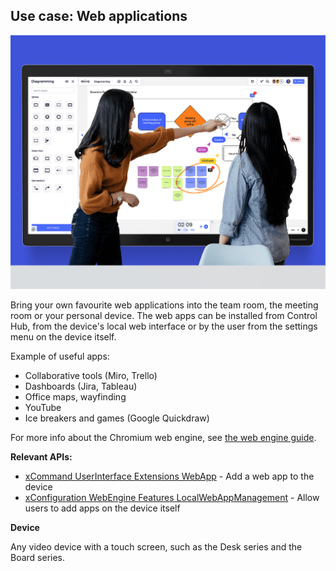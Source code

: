 ## Use case: Web applications

<img src="/doc/images/usecases/webapps.png" />

Bring your own favourite web applications into the team room, the meeting room or your personal device. The web apps can be installed from Control Hub, from the device's local web interface or by the user from the settings menu on the device itself.

Example of useful apps:

* Collaborative tools (Miro, Trello)
* Dashboards (Jira, Tableau)
* Office maps, wayfinding
* YouTube
* Ice breakers and games (Google Quickdraw)

For more info about the Chromium web engine, see [the web engine guide](/docs/WebEngine).

**Relevant APIs:**

* [xCommand UserInterface Extensions WebApp](/xapi/Command.UserInterface.Extensions.WebApp.Save/) - Add a web app to the device
* [xConfiguration WebEngine Features LocalWebAppManagement](/xapi/Configuration.WebEngine.Features.LocalWebAppManagement/) - Allow users to add apps on the device itself

**Device**

Any video device with a touch screen, such as the Desk series and the Board series.
